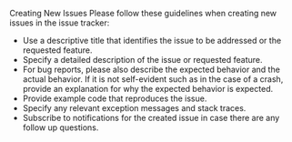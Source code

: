 Creating New Issues
Please follow these guidelines when creating new issues in the issue tracker:

 - Use a descriptive title that identifies the issue to be addressed or the requested feature. 
 - Specify a detailed description of the issue or requested feature.
 - For bug reports, please also describe the expected behavior and the actual behavior. If it is not self-evident such as in the case of a crash, provide an explanation for why the expected behavior is expected.
 - Provide example code that reproduces the issue.
 - Specify any relevant exception messages and stack traces.
 - Subscribe to notifications for the created issue in case there are any follow up questions.